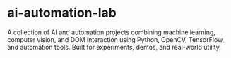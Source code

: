 # ai-automation-lab
A collection of AI and automation projects combining machine learning, computer vision, and DOM interaction using Python, OpenCV, TensorFlow, and automation tools. Built for experiments, demos, and real-world utility.
